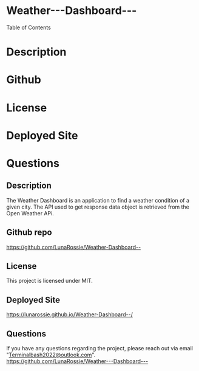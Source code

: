 # Weather---Dashboard---


Table of Contents
# Description
# Github 
# License
# Deployed Site
# Questions

## Description


The Weather Dashboard is an application to find a weather condition of a given city. The API used to get response data object is retrieved from the Open Weather APi.

## Github repo

https://github.com/LunaRossie/Weather-Dashboard--


## License

This project is licensed under MIT.


## Deployed Site

https://lunarossie.github.io/Weather-Dashboard--/

## Questions

If you have any questions regarding the project, please reach out via email "Terminalbash2022@outlook.com". https://github.com/LunaRossie/Weather---Dashboard---